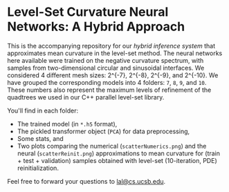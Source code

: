 # Level-Set Curvature Neural Networks: A Hybrid Approach

This is the accompanying repository for our *hybrid inference system* that approximates mean curvature in the level-set method.
The neural networks here available were trained on the negative curvature spectrum, with samples from two-dimensional circular 
and sinusoidal interfaces.  We considered 4 different mesh sizes: 2^{-7}, 2^{-8}, 2^{-9}, and 2^{-10}.  We have grouped the 
corresponding models into 4 folders: `7`, `8`, `9`, and `10`.  These numbers also represent the maximum levels of refinement of 
the quadtrees we used in our C++ parallel level-set library.

You'll find in each folder:
- The trained model (in `*.h5` format), 
- The pickled transformer object (`PCA`) for data preprocessing,
- Some stats, and 
- Two plots comparing the numerical (`scatterNumerics.png`) and the neural (`scatterReinit.png`) approximations 
to mean curvature for (train + test + validation) samples obtained with level-set (10-iteration, PDE) reinitialization.

Feel free to forward your questions to [lal@cs.ucsb.edu](mailto:lal@cs.ucsb.edu).
